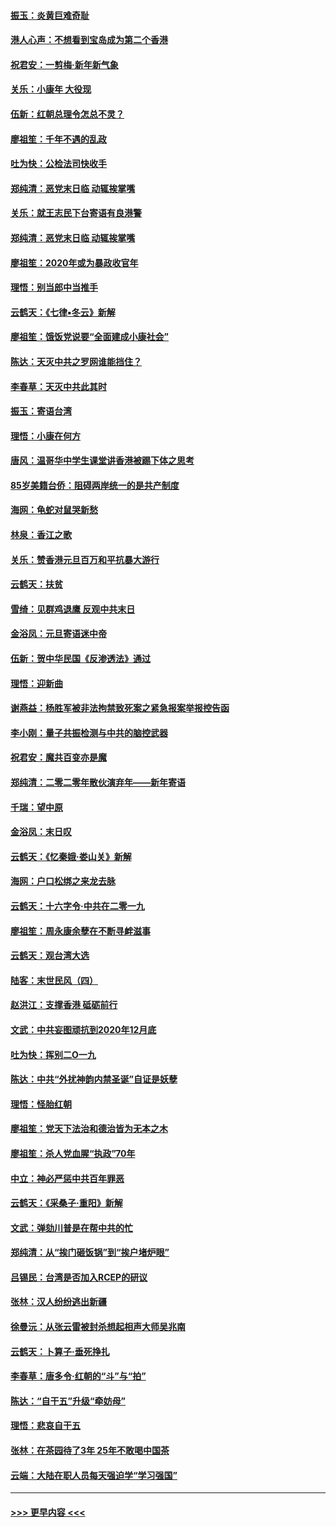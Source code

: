 #### [振玉：炎黄巨难奇耻](../pages/nsc993/n11779632.md?t=01100155) 
#### [港人心声：不想看到宝岛成为第二个香港](../pages/nsc993/n11778817.md?t=01100155) 
#### [祝君安：一剪梅‧新年新气象](../pages/nsc993/n11776340.md?t=01100155) 
#### [关乐：小康年 大役现](../pages/nsc993/n11774213.md?t=01100155) 
#### [伍新：红朝总理令怎总不灵？](../pages/nsc993/n11770813.md?t=01100155) 
#### [廖祖笙：千年不遇的乱政](../pages/nsc993/n11770373.md?t=01100155) 
#### [吐为快：公检法司快收手](../pages/nsc993/n11770359.md?t=01100155) 
#### [郑纯清：恶党末日临 动辄挨掌嘴](../pages/nsc993/n11769912.md?t=01100155) 
#### [关乐：就王志民下台寄语有良港警](../pages/nsc993/n11769903.md?t=01100155) 
#### [郑纯清：恶党末日临 动辄挨掌嘴](../pages/nsc993/n11769356.md?t=01100155) 
#### [廖祖笙：2020年或为暴政收官年](../pages/nsc993/n11768216.md?t=01100155) 
#### [理悟：别当郎中当推手](../pages/nsc993/n11768243.md?t=01100155) 
#### [云鹤天：《七律▪冬云》新解](../pages/nsc993/n11768204.md?t=01100155) 
#### [廖祖笙：饿饭党说要“全面建成小康社会”](../pages/nsc993/n11767482.md?t=01100155) 
#### [陈达：天灭中共之罗网谁能挡住？](../pages/nsc993/n11767465.md?t=01100155) 
#### [李春草：天灭中共此其时](../pages/nsc993/n11767452.md?t=01100155) 
#### [振玉：寄语台湾](../pages/nsc993/n11767432.md?t=01100155) 
#### [理悟：小康在何方](../pages/nsc993/n11767394.md?t=01100155) 
#### [唐风：温哥华中学生课堂讲香港被踢下体之思考](../pages/nsc993/n11766848.md?t=01100155) 
#### [85岁美籍台侨：阻碍两岸统一的是共产制度](../pages/nsc993/n11765043.md?t=01100155) 
#### [海网：龟蛇对鼠哭新愁](../pages/nsc993/n11764895.md?t=01100155) 
#### [林泉：香江之歌](../pages/nsc993/n11764415.md?t=01100155) 
#### [关乐：赞香港元旦百万和平抗暴大游行](../pages/nsc993/n11764382.md?t=01100155) 
#### [云鹤天：扶贫](../pages/nsc993/n11764245.md?t=01100155) 
#### [雪绮：见群鸡退鹰  反观中共末日](../pages/nsc993/n11762112.md?t=01100155) 
#### [金浴凤：元旦寄语迷中帝](../pages/nsc993/n11761788.md?t=01100155) 
#### [伍新：贺中华民国《反渗透法》通过](../pages/nsc993/n11761994.md?t=01100155) 
#### [理悟：迎新曲](../pages/nsc993/n11761152.md?t=01100155) 
#### [谢燕益：杨胜军被非法拘禁致死案之紧急报案举报控告函](../pages/nsc993/n11756134.md?t=01100155) 
#### [李小刚：量子共振检测与中共的脑控武器](../pages/nsc993/n11754518.md?t=01100155) 
#### [祝君安：魔共百变亦是魔](../pages/nsc993/n11754469.md?t=01100155) 
#### [郑纯清：二零二零年散伙演弃年——新年寄语](../pages/nsc993/n11754195.md?t=01100155) 
#### [千瑞：望中原](../pages/nsc993/n11754159.md?t=01100155) 
#### [金浴凤：末日叹](../pages/nsc993/n11752359.md?t=01100155) 
#### [云鹤天：《忆秦娥‧娄山关》新解](../pages/nsc993/n11752348.md?t=01100155) 
#### [海网：户口松绑之来龙去脉](../pages/nsc993/n11752328.md?t=01100155) 
#### [云鹤天：十六字令‧中共在二零一九](../pages/nsc993/n11752305.md?t=01100155) 
#### [廖祖笙：周永康余孽在不断寻衅滋事](../pages/nsc993/n11751013.md?t=01100155) 
#### [云鹤天：观台湾大选](../pages/nsc993/n11751007.md?t=01100155) 
#### [陆客：末世民风（四）](../pages/nsc993/n11749203.md?t=01100155) 
#### [赵洪江：支撑香港 砥砺前行](../pages/nsc993/n11748482.md?t=01100155) 
#### [文武：中共妄图顽抗到2020年12月底](../pages/nsc993/n11748446.md?t=01100155) 
#### [吐为快：挥别二O一九](../pages/nsc993/n11748411.md?t=01100155) 
#### [陈达：中共“外扰神韵内禁圣诞”自证是妖孽](../pages/nsc993/n11748226.md?t=01100155) 
#### [理悟：怪胎红朝](../pages/nsc993/n11748206.md?t=01100155) 
#### [廖祖笙：党天下法治和德治皆为无本之木](../pages/nsc993/n11748135.md?t=01100155) 
#### [廖祖笙：杀人党血腥“执政”70年](../pages/nsc993/n11745144.md?t=01100155) 
#### [中立：神必严惩中共百年罪恶](../pages/nsc993/n11744970.md?t=01100155) 
#### [云鹤天：《采桑子‧重阳》新解](../pages/nsc993/n11744948.md?t=01100155) 
#### [文武：弹劾川普是在帮中共的忙](../pages/nsc993/n11744758.md?t=01100155) 
#### [郑纯清：从“挨门砸饭锅”到“挨户堵炉眼”](../pages/nsc993/n11744745.md?t=01100155) 
#### [吕锡民：台湾是否加入RCEP的研议](../pages/nsc993/n11744701.md?t=01100155) 
#### [张林：汉人纷纷逃出新疆](../pages/nsc993/n11743530.md?t=01100155) 
#### [徐曼沅：从张云雷被封杀想起相声大师吴兆南](../pages/nsc993/n11741816.md?t=01100155) 
#### [云鹤天：卜算子‧垂死挣扎](../pages/nsc993/n11739956.md?t=01100155) 
#### [李春草：唐多令‧红朝的“斗”与“拍”](../pages/nsc993/n11739830.md?t=01100155) 
#### [陈达：“自干五”升级“牵妨母”](../pages/nsc993/n11739724.md?t=01100155) 
#### [理悟：悲哀自干五](../pages/nsc993/n11739547.md?t=01100155) 
#### [张林：在茶园待了3年 25年不敢喝中国茶](../pages/nsc993/n11739240.md?t=01100155) 
#### [云端：大陆在职人员每天强迫学“学习强国”](../pages/nsc993/n11738735.md?t=01100155) 

----
#### [ >>> 更早内容 <<< ](../indexes/nsc993-earlier.md)
